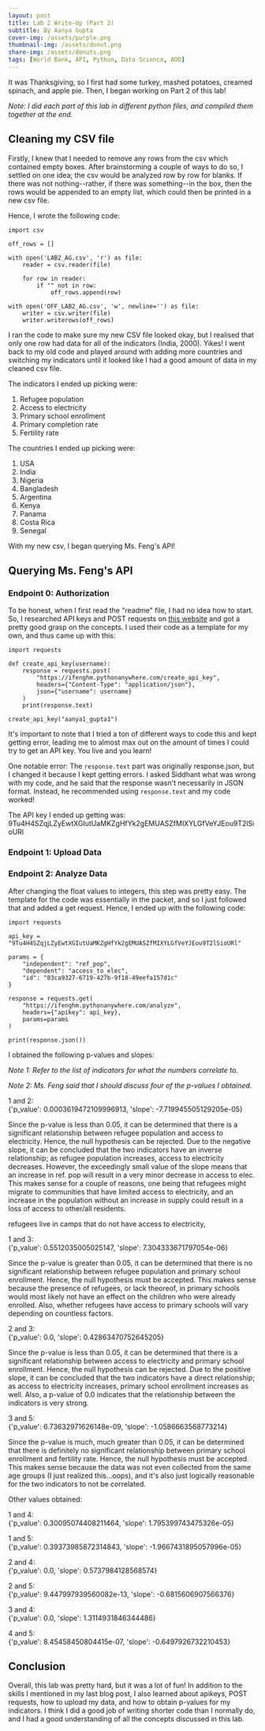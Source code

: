 ```yaml
---
layout: post
title: Lab 2 Write-Up (Part 2)
subtitle: By Aanya Gupta
cover-img: /assets/purple.png
thumbnail-img: /assets/donut.png
share-img: /assets/donuts.png
tags: [World Bank, API, Python, Data Science, AOD]
---
```


It was Thanksgiving, so I first had some turkey, mashed potatoes, creamed spinach, and apple pie. Then, I began working on Part 2 of this lab! 

*Note: I did each part of this lab in different python files, and compiled them together at the end.*

## Cleaning my CSV file

Firstly, I knew that I needed to remove any rows from the csv which contained empty boxes. After brainstorming a couple of ways to do so, I settled on one idea; the csv would be analyzed row by row for blanks. If there was not nothing--rather, if there was something--in the box, then the rows would be appended to an empty list, which could then be printed in a new csv file. 

Hence, I wrote the following code:

```
import csv

off_rows = []

with open('LAB2_AG.csv', 'r') as file:
    reader = csv.reader(file)

    for row in reader:
        if "" not in row:  
            off_rows.append(row)

with open('OFF_LAB2_AG.csv', 'w', newline='') as file:
    writer = csv.writer(file)
    writer.writerows(off_rows)
```

I ran the code to make sure my new CSV file looked okay, but I realised that only one row had data for all of the indicators (India, 2000). Yikes! I went back to my old code and played around with adding more countries and switching my indicators until it looked like I had a good amount of data in my cleaned csv file. 

The indicators I ended up picking were:

1. Refugee population
2. Access to electricity
3. Primary school enrollment 
4. Primary completion rate
5. Fertility rate

The countries I ended up picking were:

1. USA
2. India
3. Nigeria
4. Bangladesh
5. Argentina
6. Kenya
7. Panama
8. Costa Rica
9. Senegal

With my new csv, I began querying Ms. Feng's API! 

## Querying Ms. Feng's API

### Endpoint 0: Authorization

To be honest, when I first read the "readme" file, I had no idea how to start. So, I researched API keys and POST requests on [this website](https://www.geeksforgeeks.org/get-post-requests-using-python/) and got a pretty good grasp on the concepts. I used their code as a template for my own, and thus came up with this:

```
import requests

def create_api_key(username):
    response = requests.post(
        "https://ifenghm.pythonanywhere.com/create_api_key",
        headers={"Content-Type": "application/json"},
        json={"username": username}
    )
    print(response.text)  

create_api_key("aanya1_gupta1")
```

It's important to note that I tried a ton of different ways to code this and kept getting error, leading me to almost max out on the amount of times I could try to get an API key. You live and you learn!

One notable error: The `response.text` part was originally response.json, but I changed it because I kept getting errors. I asked Siddhant what was wrong with my code, and he said that the response wasn't necessarily in JSON format. Instead, he recommended using `response.text` and my code worked!

The API key I ended up getting was: 9Tu4H4SZqjLZyEwtXGIutUaMKZgHfYk2gEMUASZfMIXYLGfVeYJEou9T2lSioURl

### Endpoint 1: Upload Data

### Endpoint 2: Analyze Data

After changing the float values to integers, this step was pretty easy. The template for the code was essentially in the packet, and so I just followed that and added a get request. Hence, I ended up with the following code:

```
import requests

api_key = "9Tu4H4SZqjLZyEwtXGIutUaMKZgHfYk2gEMUASZfMIXYLGfVeYJEou9T2lSioURl"

params = {
    "independent": "ref_pop",  
    "dependent": "access_to_elec",  
    "id": "83ca9327-6719-427b-9f18-49eefa157d1c"
}

response = requests.get(
    "https://ifenghm.pythonanywhere.com/analyze",
    headers={"apikey": api_key},
    params=params
)

print(response.json())
```

I obtained the following p-values and slopes:

*Note 1: Refer to the list of indicators for what the numbers correlate to.*

*Note 2: Ms. Feng said that I should discuss four of the p-values I obtained.*

1 and 2: <br />
{'p_value': 0.0003619472109996913, 'slope': -7.719945505129205e-05}

Since the p-value is less than 0.05, it can be determined that there is a significant relationship between refugee population and access to electricity. Hence, the null hypothesis can be rejected. Due to the negative slope, it can be concluded that the two indicators have an inverse relationship; as refugee population increases, access to electricity decreases. However, the exceedingly small value of the slope means that an increase in ref. pop will result in a very minor decrease in access to elec. This makes sense for a couple of reasons, one being that refugees might migrate to communities that have limited access to electricity, and an increase in the population without an increase in supply could result in a loss of access to other/all residents. 

refugees live in camps that do not have access to electricity,   

1 and 3: <br />
{'p_value': 0.5512035005025147, 'slope': 7.304333671797054e-06}

Since the p-value is greater than 0.05, it can be determined that there is no significant relationship between refugee population and primary school enrollment. Hence, the null hypothesis must be accepted. This makes sense because the presence of refugees, or lack theoreof, in primary schools would most likely not have an effect on the children who were already enrolled. Also, whether refugees have access to primary schools will vary depending on countless factors.  

2 and 3: <br />
{'p_value': 0.0, 'slope': 0.42863470752645205}

Since the p-value is less than 0.05, it can be determined that there is a significant relationship between access to electricity and primary school enrollment. Hence, the null hypothesis can be rejected. Due to the positive slope, it can be concluded that the two indicators have a direct relationship; as access to electricity increases, primary school enrollment increases as well. Also, a p-value of 0.0 indicates that the relationship between the indicators is very strong. 

3 and 5: <br />
{'p_value': 6.73632971626148e-09, 'slope': -1.0586663568773214}

Since the p-value is much, much greater than 0.05, it can be determined that there is definitely no significant relationship between primary school enrollment and fertility rate. Hence, the null hypothesis must be accepted. This makes sense because the data was not even collected from the same age groups (I just realized this...oops), and it's also just logically reasonable for the two indicators to not be correlated. 

Other values obtained:

1 and 4: <br />
{'p_value': 0.30095074408211464, 'slope': 1.795399743475326e-05}

1 and 5: <br />
{'p_value': 0.39373985872314843, 'slope': -1.9667431895057996e-05}

2 and 4: <br />
{'p_value': 0.0, 'slope': 0.5737984128568574}

2 and 5: <br />
{'p_value': 9.447997939560082e-13, 'slope': -0.6815606907566376}

3 and 4: <br />
{'p_value': 0.0, 'slope': 1.3114931846344486}

4 and 5: <br />
{'p_value': 8.45458450804415e-07, 'slope': -0.6497926732210453}

## Conclusion

Overall, this lab was pretty hard, but it was a lot of fun! In addition to the skills I mentioned in my last blog post, I also learned about apikeys, POST requests, how to upload my data, and how to obtain p-values for my indicators. I think I did a good job of writing shorter code than I normally do, and I had a good understanding of all the concepts discussed in this lab. 

